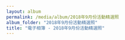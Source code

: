 ```yaml
---
layout: album
permalink: /media/album/2018年9月份活動精選照
album_folder: "2018年9月份活動精選照"
title: "電子相簿 - 2018年9月份活動精選照"
---
```

